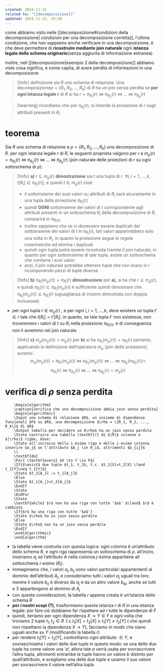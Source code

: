 ```yaml
---
created: 2024-11-15
related to: "[[decomposizione]]"
updated: 2024-11-15, 19:30
---
```

come abbiamo visto nelle [[decomposizione#condizioni della decomposizione| condizioni per una decomposizione corretta]], l’ultima condizione, che non sappiamo anche verificare in una decomposizione, è che deve permettere di **ricostruire mediante join naturale** ogni **istanza legale dello schema originario**(senza aggiunta di informazione estranea)

inoltre, nell [[decomposizione|esempio 2 della decomposizione]] abbiamo visto cosa signfica, e come capita, di avere perdita di informazioni in una decomposizione
>[!info] definizione
>sia $R$ uno schema di relazione. Una decomposizione$\rho = \{R_{1}, R_{2}, \dots, R_{k}\}$ di $R$ ha un join senza perdita se **per ogni istanza legale $r$** di $R$ si ha $r=\pi_{R_{1}}(r) \bowtie \pi_{R_{2}}(r) \bowtie \dots \bowtie \pi_{R_{k}}(r)$

>[!warning] ricordiamo che per $\pi_{R_i}(r)$, si intende la proiezione di $r$ sugli attributi presenti in $R_i$
# teorema 
Sia $R$ uno schema di relazione e $\rho = \{R_{1}, R_{2}, \dots, R_{k}\}$ una decomposizione di $R$. per ogni istanza legale $r$ di $R$, le seguenti proprieta valgono per $r$ e $m_{\rho}(r)=\pi_{R_{1}}(r) \bowtie \pi_{R_{2}}(r) \bowtie \dots \bowtie \pi_{R_{k}}(r)$ (join naturale delle proiezioni di $r$ su ogni sottoschema di $\rho$):
>[!info] **a)** $r \subseteq m_{\rho}(r)$
**dimostrazione**
sia $t$ una tupla di $r$. $\forall i, i=1,…,k, \,\,t[R_{i}] \in \pi_{R_{i}}(r)]$, e quindi $t \in m_{\rho}(r)$
cioè:
>- il sottoinsieme dei suoi valori su attributi di $R_i$ sarà sicuramente in una tupla della proiezione $\pi_{R_{i}}(r)$
>- quindi **OGNI** sottoinsieme dei valori di $t$ corrispondente agli attributi presenti in un sottoschema $R_i$ della decomposizione di $R$, comparirà in $\pi_{R_{i}(r)}$
>- inoltre sappiamo che se ci dovessero essere duplicati del sottoinsieme dei valori di $t$ in $\pi_{R_i}(r)$, tali valori apparirebbero solo una volta in $R_i$, in quanto la proiezione segue le regole insiemistiche ed elimina i duplicati
>- quindi ogni tupla potrà essere ricostruita tramite il join naturale, in quanto per ogni sottoinsieme di tale tupla, esiste un sottoschema che contiene i suoi valori
>- anzi, il join naturale potrebbe ottenere tuple che non erano in r ricomponendo pezzi di tuple diverse

>[!info] **b)** $\pi_{R_{i}}(m_{\rho}(r))= \pi_{R_{i}}(r)$
**dimostrazione**
per **a)**, si ha che $r \subseteq m_{\rho}(r)$, e quindi $\pi_{R_{i}}(r) \subseteq \pi_{R_{i}}(m_{\rho}(r))$
è sufficiente quindi dimostrare che $\pi_{R_{i}}(m_{\rho}(r))\subseteq \pi_{R_{i}}(r)$ (uguaglianza di insiemi dimostrata con doppia inclusione)
- per ogni tupla $t \in m_{\rho}(r)$ , e per ogni $i,i=1,…,k$, deve esistere un tupla $t’ \in r$ tale che $t[R_i]=t'[R_{i}]$. in quanto, se tale tupla $t’$ non esistesse, non troveremmo i valori di $t$ su $R_i$ nella proiezione $\pi_{R_{i}(r)}$, e di conseguenza non li avremmo nel join naturale

>[!info]  **c)** $m_{\rho}(m_{\rho}(r)) = m_{\rho}(r)$
per **b)** si ha $\pi_{R_{i}}(m_{\rho}(r))= \pi_{R_{i}}(r)$
pertanto, applicando la definizione dell’operatore $m_{\rho}$ (join delle proiezioni), avremo:
$$m_{\rho}(m_{\rho}(r))= \pi_{R_{1}}(m_{\rho}(r)) \bowtie \pi_{R_{2}}(m_{\rho}(r)) \bowtie \dots \bowtie \pi_{R_{k}}(m_{R_{k}}(r)) =$$ 
$$\pi_{R_{1}}(r) \bowtie \pi_{R_{2}}(r) \bowtie \dots \bowtie \pi_{R_{k}}(r) = m_{\rho}(r)$$

# verifica di $\rho$ senza perdita
```pseudo
	\begin{algorithm}
	\caption{verifica che una decomposizione abbia join senza perdita}
	\begin{algorithmic}
	\Input uno schema di relazione $R$, un insieme di dipendenze funzionali $F$ su $R$, una decomposizione $\rho = \{R_1, R_2, ..., R_k\}$ di $R$
	\Output tabella per decidere se $\rho$ ha un join senza perdita
	\State costruire una tabella \textbf{r} di $|R|$ colonne e $|\rho|$ righe, dove:
	\State all'incrocio della i-esima riga e della j-esima colonna inserire $a_j$ se l'attributo $A_j \in R_i$, altrimenti $b_{ij}$
	\\
	\textbf{do}
	\For{ \textbf{every} $X \to Y \in F$}
	\If{$\exist$ due tuple $t_1, t_2$, t.c. $t_1[X]=t_2[X] \land t_1[Y]\neq t_2[Y]$}
	\State $t_2[A_J] := t_1[A_j]$
	\Else 
	\State $t_1[A_j]=t_2[A_j]$
    \EndIf
	\State
    \EndFor
	\State
	\textbf{while} $r$ non ha una riga con tutte '$a$' $\land$ $r$ è cambiato
	\If{$r$ ha una riga con tutte '$a$'}
	\State $\rho$ ha un join senza perdita
	\Else
	\State $\rho$ non ha un join senza perdita
    \EndIf
	\end{algorithmic}
	\end{algorithm}
```
- la tabella viene costruita con questa logica: ogni colonna è un’attributo dello schema $R$, e ogni riga rappresenta un sottoschema di $\rho$. all’inizio, inseriamo $a_j$ se l’attributo $A$ nella colonna $j$-esima appartiene all sottoschema $i$-esimo ($R_i$).
- immaginiamo che, i valori $a_j, b_{ij}$ sono valori particolari appartententi al dominio dell’attributi $A_j$, e consideriamo tutti i valori $a_j$ uguali tra loro, mentre il valore $b_{ij}$ è diverso da $a_j$ e da un altro valore $b_{kj}$, anche se tutti e 3 appartengono al dominio di $A_j$
- con queste considerazioni, la tabella $r$ appena creata è un’istanza dello schema $R$
- **per i nostri scopi (?)**, trasformiamo questa istanza $r$ di $R$ in una istanza legale: per fare ciò dobbiamo far rispettare ad $r$ tutte le dipendenze di $F$
- quindi, iteriamo per ogni dipendenza $X \to Y \in F$ e ogni volta che troviamo 2 tuple $t_1, t_2 \in R \,\,\, t.c. t_1[X]=t_{2}[X] \land t_{1}[Y] \neq t_{2}[Y]$ ( che quindi non rispettano la dipendenza $X \to Y$), facciamo in modo che siano uguali anche su $Y$ (modificando la tabella $r$)
- per rendere $t_1[Y]= t_{2}[Y]$, controlliamo ogni attributo $\in Y$, e sovrascriviamo i valori delle due tuple in questo modo: se una delle due tuple ha come valore una ‘$a$’, allora tale $a$ verrà usata per sovrascrivere l’altra tupla, altrimenti entrambe le tuple hanno un valore $b$ distinto per quell’attributo, e scegliamo una delle due tuple e usiamo il suo valore per sovrascrivere il valore nell’altra tupla